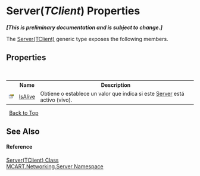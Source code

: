 # Server(*TClient*) Properties
 _**\[This is preliminary documentation and is subject to change.\]**_

The <a href="6fa3083a-c860-4cc8-7bad-c8d06352c50b">Server(TClient)</a> generic type exposes the following members.


## Properties
&nbsp;<table><tr><th></th><th>Name</th><th>Description</th></tr><tr><td>![Public property](media/pubproperty.gif "Public property")</td><td><a href="82314302-6d07-a3f3-1416-7f90381e7928">IsAlive</a></td><td>
Obtiene o establece un valor que indica si este <a href="8f0abbb9-30f1-51e7-c621-083dece5bf99">Server</a> está activo (vivo).</td></tr></table>&nbsp;
<a href="#server(*tclient*)-properties">Back to Top</a>

## See Also


#### Reference
<a href="6fa3083a-c860-4cc8-7bad-c8d06352c50b">Server(TClient) Class</a><br /><a href="720af18e-2a17-584a-1ca8-e0e39906cbff">MCART.Networking.Server Namespace</a><br />